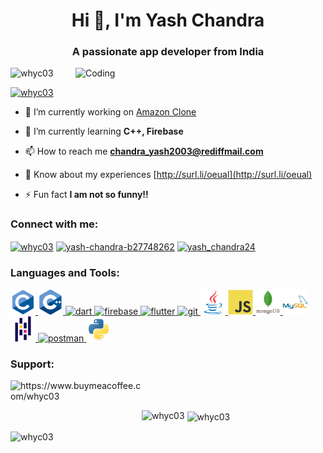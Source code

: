 <h1 align="center">Hi 👋, I'm Yash Chandra</h1>
<h3 align="center">A passionate app developer from India</h3>
<img align="right" alt="Coding" width="400" src="https://user-images.githubusercontent.com/68494604/120436157-39627380-c39c-11eb-89cf-58089fb1032d.gif">

<p align="left"> <img src="https://komarev.com/ghpvc/?username=whyc03&label=Profile%20views&color=0e75b6&style=flat" alt="whyc03" /> </p>

<p align="left"> <a href="https://twitter.com/whyc03" target="blank"><img src="https://img.shields.io/twitter/follow/whyc03?logo=twitter&style=for-the-badge" alt="whyc03" /></a> </p>

- 🔭 I’m currently working on [Amazon Clone](https://github.com/WhyC03/amazon_clone)

- 🌱 I’m currently learning **C++, Firebase**

- 📫 How to reach me **chandra_yash2003@rediffmail.com**

- 📄 Know about my experiences [http://surl.li/oeual](http://surl.li/oeual)

- ⚡ Fun fact **I am not so funny!!**

<h3 align="left">Connect with me:</h3>
<p align="left">
<a href="https://twitter.com/whyc03" target="blank"><img align="center" src="https://raw.githubusercontent.com/rahuldkjain/github-profile-readme-generator/master/src/images/icons/Social/twitter.svg" alt="whyc03" height="30" width="40" /></a>
<a href="https://linkedin.com/in/yash-chandra-b27748262" target="blank"><img align="center" src="https://raw.githubusercontent.com/rahuldkjain/github-profile-readme-generator/master/src/images/icons/Social/linked-in-alt.svg" alt="yash-chandra-b27748262" height="30" width="40" /></a>
<a href="https://instagram.com/yash_chandra24" target="blank"><img align="center" src="https://raw.githubusercontent.com/rahuldkjain/github-profile-readme-generator/master/src/images/icons/Social/instagram.svg" alt="yash_chandra24" height="30" width="40" /></a>
</p>

<h3 align="left">Languages and Tools:</h3>
<p align="left"> <a href="https://www.cprogramming.com/" target="_blank" rel="noreferrer"> <img src="https://raw.githubusercontent.com/devicons/devicon/master/icons/c/c-original.svg" alt="c" width="40" height="40"/> </a> <a href="https://www.w3schools.com/cpp/" target="_blank" rel="noreferrer"> <img src="https://raw.githubusercontent.com/devicons/devicon/master/icons/cplusplus/cplusplus-original.svg" alt="cplusplus" width="40" height="40"/> </a> <a href="https://dart.dev" target="_blank" rel="noreferrer"> <img src="https://www.vectorlogo.zone/logos/dartlang/dartlang-icon.svg" alt="dart" width="40" height="40"/> </a> <a href="https://firebase.google.com/" target="_blank" rel="noreferrer"> <img src="https://www.vectorlogo.zone/logos/firebase/firebase-icon.svg" alt="firebase" width="40" height="40"/> </a> <a href="https://flutter.dev" target="_blank" rel="noreferrer"> <img src="https://www.vectorlogo.zone/logos/flutterio/flutterio-icon.svg" alt="flutter" width="40" height="40"/> </a> <a href="https://git-scm.com/" target="_blank" rel="noreferrer"> <img src="https://www.vectorlogo.zone/logos/git-scm/git-scm-icon.svg" alt="git" width="40" height="40"/> </a> <a href="https://www.java.com" target="_blank" rel="noreferrer"> <img src="https://raw.githubusercontent.com/devicons/devicon/master/icons/java/java-original.svg" alt="java" width="40" height="40"/> </a> <a href="https://developer.mozilla.org/en-US/docs/Web/JavaScript" target="_blank" rel="noreferrer"> <img src="https://raw.githubusercontent.com/devicons/devicon/master/icons/javascript/javascript-original.svg" alt="javascript" width="40" height="40"/> </a> <a href="https://www.mongodb.com/" target="_blank" rel="noreferrer"> <img src="https://raw.githubusercontent.com/devicons/devicon/master/icons/mongodb/mongodb-original-wordmark.svg" alt="mongodb" width="40" height="40"/> </a> <a href="https://www.mysql.com/" target="_blank" rel="noreferrer"> <img src="https://raw.githubusercontent.com/devicons/devicon/master/icons/mysql/mysql-original-wordmark.svg" alt="mysql" width="40" height="40"/> </a> <a href="https://pandas.pydata.org/" target="_blank" rel="noreferrer"> <img src="https://raw.githubusercontent.com/devicons/devicon/2ae2a900d2f041da66e950e4d48052658d850630/icons/pandas/pandas-original.svg" alt="pandas" width="40" height="40"/> </a> <a href="https://postman.com" target="_blank" rel="noreferrer"> <img src="https://www.vectorlogo.zone/logos/getpostman/getpostman-icon.svg" alt="postman" width="40" height="40"/> </a> <a href="https://www.python.org" target="_blank" rel="noreferrer"> <img src="https://raw.githubusercontent.com/devicons/devicon/master/icons/python/python-original.svg" alt="python" width="40" height="40"/> </a> </p>

<h3 align="left">Support:</h3>
<p><a href="https://www.buymeacoffee.com/https://www.buymeacoffee.com/whyc03"> <img align="left" src="https://cdn.buymeacoffee.com/buttons/v2/default-yellow.png" height="50" width="210" alt="https://www.buymeacoffee.com/whyc03" /></a></p><br><br>

<p><img align="left" src="https://github-readme-stats.vercel.app/api/top-langs?username=whyc03&show_icons=true&locale=en&layout=compact" alt="whyc03" /></p>

<p>&nbsp;<img align="center" src="https://github-readme-stats.vercel.app/api?username=whyc03&show_icons=true&locale=en" alt="whyc03" /></p>

<p><img align="center" src="https://github-readme-streak-stats.herokuapp.com/?user=whyc03&" alt="whyc03" /></p>
